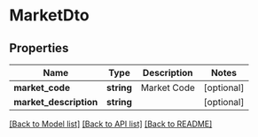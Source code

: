 # MarketDto

## Properties
Name | Type | Description | Notes
------------ | ------------- | ------------- | -------------
**market_code** | **string** | Market Code | [optional] 
**market_description** | **string** |  | [optional] 

[[Back to Model list]](../README.md#documentation-for-models) [[Back to API list]](../README.md#documentation-for-api-endpoints) [[Back to README]](../README.md)

